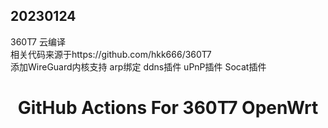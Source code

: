 
## 20230124
360T7 云编译  
相关代码来源于https://github.com/hkk666/360T7  
添加WireGuard内核支持 arp绑定 ddns插件 uPnP插件 Socat插件  





<h1 align="center">

GitHub Actions For 360T7 OpenWrt

</h1>


